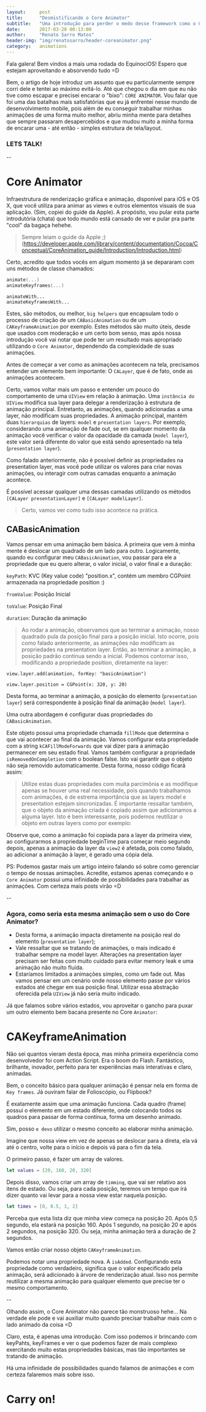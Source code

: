 ```yaml
---
layout:     post
title:      "Desmistificando o Core Animator"
subtitle:   "Uma introdução para perder o medo desse framework como o Core Animator pode ser útil ao elaborar suas animações"
date:       2017-03-20 00:13:00
author:     "Renato Sarro Matos"
header-img: "img/renatosarro/header-coreanimator.png"
category:   animations
---
```


Fala galera! Bem vindos a mais uma rodada do EquinociOS! Espero que estejam aproveitando e absorvendo tudo =D

Bem, o artigo de hoje introduz um assunto que eu particularmente sempre corri dele e tentei ao máximo evitá-lo. Até que chegou o dia em que eu não tive como escapar e precisei encarar o "bixo": `CORE ANIMATOR`.
Vou falar que foi uma das batalhas mais satisfatórias que eu já enfrentei nesse mundo de desenvolvimento mobile, pois além de eu conseguir trabalhar minhas animações de uma forma muito melhor, abriu minha mente para detalhes que sempre passaram desapercebidos e que mudou muito a minha forma de encarar uma - até então - simples estrutura de tela/layout.

### LETS TALK!

--

# Core Animator

Infraestrutura de renderização gráfica e animação, disponível para iOS e OS X, que você utiliza para animar as views e outros elementos visuais de sua aplicação.
(Sim, copiei do guide da Apple).
A propósito, vou pular esta parte introdutória (chata) que todo mundo está cansado de ver e pular pra parte "cool" da bagaça hehehe.

> Sempre leiam o guide da Apple ;) (https://developer.apple.com/library/content/documentation/Cocoa/Conceptual/CoreAnimation_guide/Introduction/Introduction.html)

Certo, acredito que todos vocês em algum momento já se depararam com uns métodos de classe chamados:

~~~swift
animate(...)
animateKeyframes(...)
~~~

~~~objc
animateWith...
animateKeyframesWith...
~~~

Estes, são métodos, ou melhor, `big helpers` que encapsulam todo o processo de criação de um `CABasicAnimation` ou de um `CAKeyframeAnimation` por exemplo. Estes métodos são muito úteis, desde que usados com moderação e um certo bom senso, mas após nossa introdução você vai notar que pode ter um resultado mais apropriado utilizando o `Core Animator`, dependendo da complexidade de suas animações.

Antes de começar a ver como as animações acontecem na tela, precisamos entender um elemento bem importante: O `CALayer`, que é de fato, onde as animações acontecem.

Certo, vamos voltar mais um passo e entender um pouco do comportamento de uma `UIView` em relação à animação.
Uma `instância do UIView` modifica sua layer para delegar a renderização à estrutura de animação principal. Entretanto, as animações, quando adicionadas a uma layer, não modificam suas propriedades. A animação principal, mantém duas `hierarquias` de layers: `model` e `presentation layers`.
Por exemplo, considerando uma animação de fade out, se em qualquer momento da animação você verificar o valor da opacidade da camada (`model layer`), este valor será diferente do valor que está sendo apresentado na tela (`presentation layer`).

Como falado anteriormente, não é possível definir as propriedades na presentation layer, mas você pode utilizar os valores para criar novas animações, ou interagir com outras camadas enquanto a animação acontece.

É possível acessar qualquer uma dessas camadas utilizando os métodos `[CALayer presentationLayer]` e `[CALayer modelLayer]`.

> Certo, vamos ver como tudo isso acontece na prática.

## CABasicAnimation

Vamos pensar em uma animação bem básica. A primeira que vem à minha mente é deslocar um quadrado de um lado para outro. Logicamente, quando eu configurar meu `CABasicAnimation`, vou passar para ele a propriedade que eu quero alterar, o valor inicial, o valor final e a duração:

<script src="https://gist.github.com/renatosarro/4753b9eb2dd7e22aa1383000514c4c1a.js"></script>

`keyPath`: KVC (Key value code) "position.x", contém um membro CGPoint armazenada na propriedade position :)

`fromValue`: Posição Inicial

`toValue`: Posição Final

`duration`: Duração da animação

> Ao rodar a animação, observamos que ao terminar a animação, nosso quadrado pula da posição final para a posição inicial. Isto ocorre, pois como falado anteriormente, as animações não modificam as propriedades na presentation layer. Então, ao terminar a animação, a posição padrão continua sendo a inicial.
Podemos contornar isso, modificando a propriedade position, diretamente na layer:

~~~objc
view.layer.add(animation, forKey: "basicAnimation")

view.layer.position = CGPoint(x: 320, y: 20)
~~~

Desta forma, ao terminar a animação, a posição do elemento (`presentation layer`) será correspondente à posição final da animação (`model layer`).

Uma outra abordagem é configurar duas propriedades do `CABasicAnimation`.

Este objeto possui uma propriedade chamada `fillMode` que determina o que vai acontecer ao final da animação. Vamos configurar esta propriedade com a string `kCAFillModeForwards` que vai dizer para a animação permanecer em seu estado final.
Vamos também configurar a propriedade `isRemovedOnCompletion` com o boolean false. Isto vai garantir que o objeto não seja removido automaticamente. Desta forma, nosso código ficará assim:

<script src="https://gist.github.com/renatosarro/396251ef6307475353b2ce3f718a58ee.js"></script>

> Utilize estas duas propriedades com muita parcimônia e as modifique apenas se houver uma real necessidade, pois quando trabalhamos com animações, é de estrema importância que as layers model e presentation estejam sincronizadas.
É importante ressaltar também, que o objeto da animação criada é copiado assim que adicionamos a alguma layer. Isto é bem interessante, pois podemos reutilizar o objeto em outras layers como por exemplo:

<script src="https://gist.github.com/renatosarro/c5d8881d055ad76b546e26ece695bec8.js"></script>

Observe que, como a animação foi copiada para a layer da primeira view, ao configurarmos a propriedade beginTime para começar meio segundo depois, apenas a animação da layer da `view2` é afetada, pois como falado, ao adicionar a animação à layer, é gerado uma cópia dela.


PS: Podemos gastar mais um artigo inteiro falando só sobre como gerenciar o tempo de nossas animações. Acredite, estamos apenas começando e o `Core Animator` possui uma infinidade de possibilidades para trabalhar as animações. Com certeza mais posts virão =D

--

### Agora, como seria esta mesma animação sem o uso do Core Animator?

<script src="https://gist.github.com/renatosarro/dcc083ec91dfee76c46b5c48c56fd048.js"></script>

>
- Desta forma, a animação impacta diretamente na posição real do elemento (`presentation layer`);
- Vale ressaltar que se tratando de animações, o mais indicado é trabalhar sempre na model layer. Alterações na presentation layer precisam ser feitas com muito cuidado para evitar memory leak e uma animação não muito fluída.
- Estaríamos limitados a animações simples, como um fade out. Mas vamos pensar em um cenário onde nosso elemento passe por vários estados até chegar em sua posição final. Utilizar essa abstração oferecida pela `UIView` já não seria muito indicado.

Já que falamos sobre vários estados, vou aproveitar o gancho para puxar um outro elemento bem bacana presente no Core `Animator`:

# CAKeyframeAnimation

Não sei quantos vieram desta época, mas minha primeira experiência como desenvolvedor foi com Action Script. Era o boom do Flash. Fantástico, brilhante, inovador, perfeito para ter experiências mais interativas e claro, animadas.

Bem, o conceito básico para qualquer animação é pensar nela em forma de `Key frames`. Já ouviram falar de Folioscópio, ou Flipbook?

É exatamente assim que uma animação funciona. Cada quadro (frame) possui o elemento em um estado diferente, onde colocando todos os quadros para passar de forma contínua, forma um desenho animado.

Sim, posso `e devo` utilizar o mesmo conceito ao elaborar minha animação.

Imagine que nossa view em vez de apenas se deslocar para a direta, ela vá até o centro, volte para o início e depois vá para o fim da tela.

O primeiro passo, é fazer um array de valores.

~~~swift
let values = [20, 160, 20, 320]
~~~

Depois disso, vamos criar um array de `timming`, que vai ser relativo aos itens de estado. Ou seja, para cada posição, teremos um tempo que irá dizer quanto vai levar para a nossa view estar naquela posição.

~~~swift
let times = [0, 0.5, 1, 2]
~~~

Perceba que esta lista diz que minha view começa na posição 20. Após 0,5 segundo, ela estará na posição 160. Após 1 segundo, na posição 20 e após 2 segundos, na posição 320. Ou seja, minha animação terá a duração de 2 segundos.

Vamos então criar nosso objeto `CAKeyframeAnimation`.

<script src="https://gist.github.com/renatosarro/7dd14ca9892d894653f8f185d18f6409.js"></script>

Podemos notar uma propriedade nova. A `isAdded`. Configurando esta propriedade como verdadeiro, significa que o valor especificado pela animação, será adicionado à árvore de renderização atual. Isso nos permite reutilizar a mesma animação para qualquer elemento que precise ter o mesmo comportamento.

--

Olhando assim, o Core Animator não parece tão monstruoso hehe... Na verdade ele pode e vai auxiliar muito quando precisar trabalhar mais com o lado animado da coisa =D

Claro, esta, é apenas uma introdução. Com isso podemos ir brincando com keyPahts, keyFrames e ver o que podemos fazer de mais complexo exercitando muito estas propriedades básicas, mas tão importantes se tratando de animação.

Há uma infinidade de possibilidades quando falamos de animações e com certeza falaremos mais sobre isso.

# Carry on!




